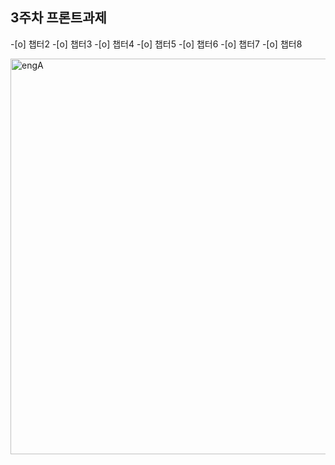 ## 3주차 프론트과제

-[o] 챕터2
-[o] 챕터3 
-[o] 챕터4
-[o] 챕터5
-[o] 챕터6
-[o] 챕터7
-[o] 챕터8


<img width="633" alt="engA" src="https://user-images.githubusercontent.com/73595194/129402525-cc8e4364-b5a1-4d10-b0ac-829ba488cf8a.PNG">
